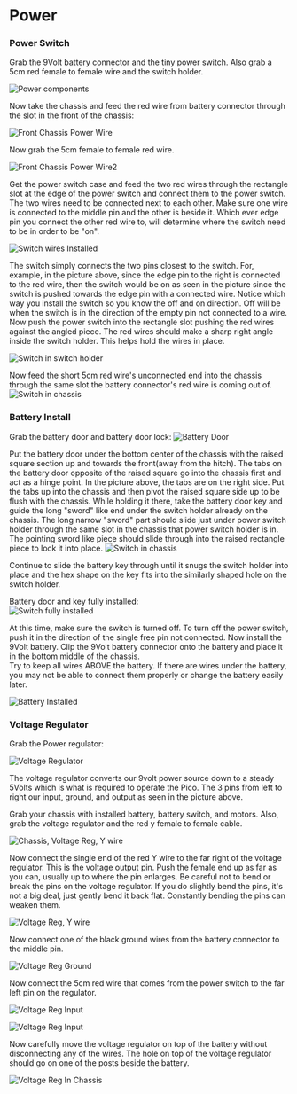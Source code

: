 # Power 

### Power Switch

Grab the 9Volt battery connector and the tiny power switch.
Also grab a 5cm red female to female wire and the switch holder.

![Power components](/lessons/images/assembly/power_connector_switch.jpg)

Now take the chassis and feed the red wire from battery connector through the slot in the front of the chassis:

![Front Chassis Power Wire](/lessons/images/assembly/chassis_power_wire1.jpg)

Now grab the 5cm female to female red wire.

![Front Chassis Power Wire2](/lessons/images/assembly/chassis_power_wires2.jpg)

Get the power switch case and feed the two red wires through the rectangle slot at the edge of the power switch and connect them to the power switch.  The two wires need to be connected next to each other. Make sure one wire is connected to the middle pin and the other is beside it.  Which ever edge pin you connect the other red wire to, will determine where the switch need to be in order to be "on".   

![Switch wires Installed](/lessons/images/assembly/power_switch_close_up.jpg)

The switch simply connects the two pins closest to the switch. For, example, in the picture above, since the edge pin to the right is connected to the red wire, then the switch would be on as seen in the picture since the switch is pushed towards the edge pin with a connected wire. 
Notice which way  you install the switch so you know the off and on direction.  Off will be when the switch is in the direction of the empty pin not connected to a wire.
Now push the power switch into the rectangle slot pushing the red wires against the angled piece.  The red wires should make a sharp right angle inside the switch holder.  This helps hold the wires in place.

![Switch in switch holder](/lessons/images/assembly/power_switch_closeup_2.jpg)


Now feed the short 5cm red wire's unconnected end into the chassis through the same slot the battery connector's red wire is coming out of.
![Switch in chassis](/lessons/images/assembly/chassis_power_switch_installed.jpg)

### Battery Install  
Grab the battery door and battery door lock:
![Battery Door](/lessons/images/assembly/battery_cover_and_key.jpg)

Put the battery door under the bottom center of the chassis with the raised square section up and towards the front(away from the hitch). 
The tabs on the battery door opposite of the raised square go into the chassis first and act as a hinge point.  In the picture above, the tabs are on the right side.
Put the tabs up into the chassis and then pivot the raised square side up to be flush with the chassis.
While holding it there, take the battery door key and guide the long "sword" like end under the switch holder already on the chassis.
The long narrow "sword" part should slide just under power switch holder through the same slot in the chassis that power switch holder is in.
The pointing sword like piece should slide through into the raised rectangle piece to lock it into place.
![Switch in chassis](/lessons/images/assembly/chassis_power_switch_topdown.jpg)

Continue to slide the battery key through until it snugs the switch holder into place and the hex shape on the key fits into the similarly shaped hole on the switch holder.  

Battery door and key fully installed:  
![Switch fully installed](/lessons/images/assembly/chassis_power_switch_battery_door.jpg)


At this time, make sure the switch is turned off.  To turn off the power switch, push it in the direction of the single free pin not connected.
Now install the 9Volt battery.  Clip the 9Volt battery connector onto the battery and place it in the bottom middle of the chassis.  
Try to keep all wires ABOVE the battery.  If there are wires under the battery, you may not be able to connect them properly or change the battery easily later.

![Battery Installed](/lessons/images/assembly/chassis_battery_installed.jpg)


### Voltage Regulator

Grab the Power regulator: 

![Voltage Regulator](/lessons/images/assembly/regulator.webp)

The voltage regulator converts our 9volt power source down to a steady 5Volts which is what is required to operate the Pico.
The 3 pins from left to right our input, ground, and output as seen in the picture above.

Grab your chassis with installed battery, battery switch, and motors.  Also, grab the voltage regulator and the red y female to female cable.

![Chassis, Voltage Reg, Y wire](/lessons/images/assembly/power_regulator.jpg)

Now connect the single end of the red Y wire to the far right of the voltage regulator.  This is the voltage output pin.  Push the female end up as far as you can, usually up to where the pin enlarges.
Be careful not to bend or break the pins on the voltage regulator. If you do slightly bend the pins, it's not a big deal, just gently bend it back flat. Constantly bending the pins can weaken them.

![Voltage Reg, Y wire](/lessons/images/assembly/power_regulator_positive_y.jpg)


Now connect one of the black ground wires from the battery connector to the middle pin. 

![Voltage Reg Ground](/lessons/images/assembly/power_regulator_negative_wire.jpg)

Now connect the 5cm red wire that comes from the power switch to the far left pin on the regulator.  

![Voltage Reg Input](/lessons/images/assembly/power_regulator_power_switch.jpg)

![Voltage Reg Input](/lessons/images/assembly/power_regulator_power_switch_2.jpg)


Now carefully move the voltage regulator on top of the battery without disconnecting any of the wires.  The hole on top of the voltage regulator should go on one of the posts beside the battery.

![Voltage Reg In Chassis](/lessons/images/assembly/power_regulator_in_chassis.jpg)

